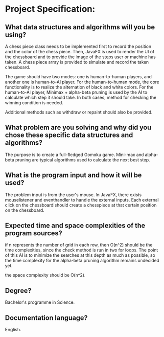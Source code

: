 # Project Specification:

## What data structures and algorithms will you be using?

A chess piece class needs to be implemented first to record the position and the color of the chess piece. Then, JavaFX is used to render the UI of the chessboard and to provide the image of the steps user or machine has taken. A chess piece array is provided to simulate and record the taken chessboard.

The game should have two modes: one is human-to-human players, and another one is human-to-AI player. For the human-to-human mode, the core functionality is to realize the alternation of black and white colors. For the human-to-AI player, Minimax + alpha-beta pruning is used by the AI to calculate which step it should take. In both cases, method for checking the winning condition is needed.

Additional methods such as withdraw or repaint should also be provided.

## What problem are you solving and why did you chose these specific data structures and algorithms?

The purpose is to create a full-fledged Gomoku game. Mini-max and alpha-beta pruning are typical algorithms used to calculate the next best step.

## What is the program input and how it will be used?

The problem input is from the user's mouse. In JavaFX, there exists mouselistener and eventhandler to handle the external inputs. Each external click on the chessboard should create a chesspiece at that certain position on the chessboard.

## Expected time and space complexities of the program sources?

if n represents the number of grid in each row, then O(n^2) should be the time complexities, since the check method is run in two for loops. The point of this AI is to minimize the searches at this depth as much as possible, so the time complexity for the alpha-beta pruning algorithm remains undecided yet.

the space complexity should be O(n^2).

## Degree?

Bachelor's programme in Science.

## Documentation language?

English.
